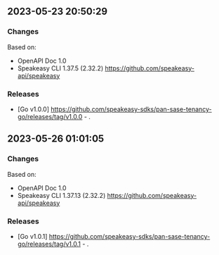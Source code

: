 

## 2023-05-23 20:50:29
### Changes
Based on:
- OpenAPI Doc 1.0 
- Speakeasy CLI 1.37.5 (2.32.2) https://github.com/speakeasy-api/speakeasy
### Releases
- [Go v1.0.0] https://github.com/speakeasy-sdks/pan-sase-tenancy-go/releases/tag/v1.0.0 - .

## 2023-05-26 01:01:05
### Changes
Based on:
- OpenAPI Doc 1.0 
- Speakeasy CLI 1.37.13 (2.32.2) https://github.com/speakeasy-api/speakeasy
### Releases
- [Go v1.0.1] https://github.com/speakeasy-sdks/pan-sase-tenancy-go/releases/tag/v1.0.1 - .